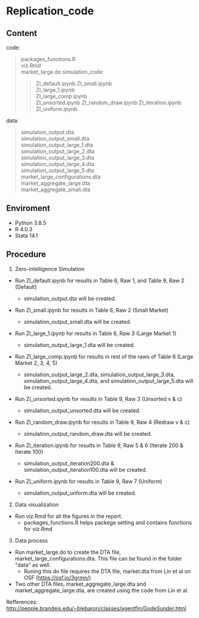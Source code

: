 # Replication_code

## Content  
code:  
> packages_functions.R  
> viz.Rmd  
> market_large.do
> simulation_code:  
>> ZI_default.ipynb 
>> ZI_small.ipynb  
>> ZI_large_1.ipynb  
>> ZI_large_comp.ipynb  
>> ZI_unsorted.ipynb 
>> ZI_random_draw.ipynb 
>> ZI_iteration.ipynb 
>> ZI_uniform.ipynb.  

  
data:  
> simulation_output.dta  
> simulation_output_small.dta  
> simulation_output_large_1.dta  
> simulation_output_large_2.dta   
> simulation_output_large_3.dta  
> simulation_output_large_4.dta  
> simulation_output_large_5.dta  
> market_large_configurations.dta  
> market_aggregate_large.dta   
> market_aggregate_small.dta

## Enviroment  
- Python 3.8.5  
- R      4.0.3 
- Stata  14.1 

## Procedure
1. Zero-intelligence Simulation
- Run ZI_default.ipynb for results in Table 6, Raw 1, and Table 9, Raw 2 (Default)  
  - simulation_output.dta will be created.   
- Run ZI_small.ipynb for results in Table 6, Raw 2 (Small Market)   
  - simulation_output_small.dta will be created. 
- Run ZI_large_1.ipynb for results in Table 6, Raw 3 (Large Market 1)  
  - simulation_output_large_1.dta will be created. 
- Run ZI_large_comp.ipynb for results in rest of the raws of Table 6 (Large Market 2, 3, 4, 5)   
  - simulation_output_large_2.dta, simulation_output_large_3.dta, simulation_output_large_4.dta, and simulation_output_large_5.dta will be created.        
    

- Run ZI_unsorted.ipynb for results in Table 9, Raw 3 (Unsorted v & c)
  - simulation_output_unsorted.dta will be created.   
- Run ZI_random_draw.ipynb for results in Table 9, Raw 4 (Redraw v & c)  
  - simulation_output_random_draw.dta will be created.   
- Run ZI_iteration.ipynb for results in Table 9, Raw 5 & 6 (Iterate 200 & Iterate 100)  
  - simulation_output_iteration200.dta & simulation_output_iteration100.dta will be created.    
- Run ZI_uniform.ipynb for results in Table 9, Raw 7 (Uniform) 
  - simulation_output_unform.dta will be created.     

2. Data visualization  
- Run viz.Rmd for all the figures in the report.  
  - packages_functions.R helps packege setting and contains functions for viz.Rmd

3. Data process
- Run market_large.do to create the DTA file, market_large_configurations.dta. This file can be found in the folder "data" as well.  
  - Runing this do file requires the DTA file, market.dta from Lin et al on OSF (https://osf.io/3grmn/)
- Two other DTA files, market_aggregate_large.dta and market_aggregate_large.dta, are created using the code from Lin et al.

Refferences:  
http://people.brandeis.edu/~blebaron/classes/agentfin/GodeSunder.html
